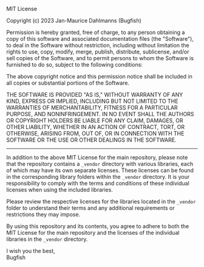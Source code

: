 
MIT License

Copyright (c) 2023 Jan-Maurice Dahlmanns (Bugfish)

Permission is hereby granted, free of charge, to any person obtaining a copy of this software and associated documentation files (the "Software"), to deal in the Software without restriction, including without limitation the rights to use, copy, modify, merge, publish, distribute, sublicense, and/or sell copies of the Software, and to permit persons to whom the Software is furnished to do so, subject to the following conditions:

The above copyright notice and this permission notice shall be included in all copies or substantial portions of the Software.

THE SOFTWARE IS PROVIDED "AS IS," WITHOUT WARRANTY OF ANY KIND, EXPRESS OR IMPLIED, INCLUDING BUT NOT LIMITED TO THE WARRANTIES OF MERCHANTABILITY, FITNESS FOR A PARTICULAR PURPOSE, AND NONINFRINGEMENT. IN NO EVENT SHALL THE AUTHORS OR COPYRIGHT HOLDERS BE LIABLE FOR ANY CLAIM, DAMAGES, OR OTHER LIABILITY, WHETHER IN AN ACTION OF CONTRACT, TORT, OR OTHERWISE, ARISING FROM, OUT OF, OR IN CONNECTION WITH THE SOFTWARE OR THE USE OR OTHER DEALINGS IN THE SOFTWARE.

---

In addition to the above MIT License for the main repository, please note that the repository contains a `_vendor` directory with various libraries, each of which may have its own separate licenses. These licenses can be found in the corresponding library folders within the `_vendor` directory. It is your responsibility to comply with the terms and conditions of these individual licenses when using the included libraries.

Please review the respective licenses for the libraries located in the `_vendor` folder to understand their terms and any additional requirements or restrictions they may impose.

By using this repository and its contents, you agree to adhere to both the MIT License for the main repository and the licenses of the individual libraries in the `_vendor` directory.

I wish you the best,  
Bugfish
